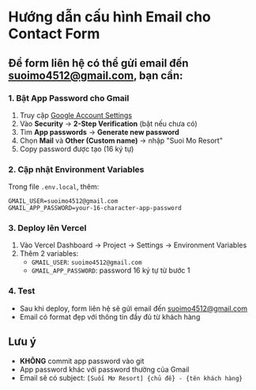 # Hướng dẫn cấu hình Email cho Contact Form

## Để form liên hệ có thể gửi email đến suoimo4512@gmail.com, bạn cần:

### 1. Bật App Password cho Gmail

1. Truy cập [Google Account Settings](https://myaccount.google.com/)
2. Vào **Security** → **2-Step Verification** (bật nếu chưa có)
3. Tìm **App passwords** → **Generate new password**
4. Chọn **Mail** và **Other (Custom name)** → nhập "Suoi Mo Resort"
5. Copy password được tạo (16 ký tự)

### 2. Cập nhật Environment Variables

Trong file `.env.local`, thêm:

```env
GMAIL_USER=suoimo4512@gmail.com
GMAIL_APP_PASSWORD=your-16-character-app-password
```

### 3. Deploy lên Vercel

1. Vào Vercel Dashboard → Project → Settings → Environment Variables
2. Thêm 2 variables:
   - `GMAIL_USER`: `suoimo4512@gmail.com`
   - `GMAIL_APP_PASSWORD`: password 16 ký tự từ bước 1

### 4. Test

- Sau khi deploy, form liên hệ sẽ gửi email đến suoimo4512@gmail.com
- Email có format đẹp với thông tin đầy đủ từ khách hàng

## Lưu ý

- **KHÔNG** commit app password vào git
- App password khác với password thường của Gmail
- Email sẽ có subject: `[Suối Mơ Resort] {chủ đề} - {tên khách hàng}`

